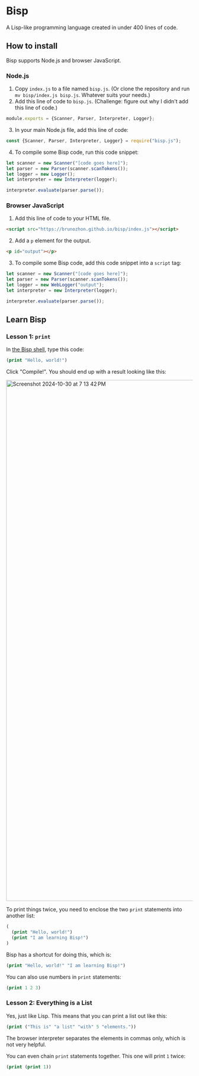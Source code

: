 # Bisp

A Lisp-like programming language created in under 400 lines of code.

## How to install

Bisp supports Node.js and browser JavaScript.

### Node.js

1. Copy `index.js` to a file named `bisp.js`. (Or clone the repository and run `mv bisp/index.js bisp.js`. Whatever suits your needs.)
2. Add this line of code to `bisp.js`. (Challenge: figure out why I didn't add this line of code.)
```js
module.exports = {Scanner, Parser, Interpreter, Logger};
```
3. In your main Node.js file, add this line of code:
```js
const {Scanner, Parser, Interpreter, Logger} = require("bisp.js");
```
4. To compile some Bisp code, run this code snippet:
```js
let scanner = new Scanner("[code goes here]");
let parser = new Parser(scanner.scanTokens());
let logger = new Logger();
let interpreter = new Interpreter(logger);

interpreter.evaluate(parser.parse());
```

### Browser JavaScript

1. Add this line of code to your HTML file.
```html
<script src="https://brunozhon.github.io/bisp/index.js"></script>
```
2. Add a `p` element for the output.
```html
<p id="output"></p>
```
3. To compile some Bisp code, add this code snippet into a `script` tag:
```js
let scanner = new Scanner("[code goes here]");
let parser = new Parser(scanner.scanTokens());
let logger = new WebLogger("output");
let interpreter = new Interpreter(logger);

interpreter.evaluate(parser.parse());
```

## Learn Bisp

### Lesson 1: `print`

In [the Bisp shell](https://brunozhon.github.io/bisp/), type this code:

```lisp
(print "Hello, world!")
```

Click "Compile!". You should end up with a result looking like this:

<img width="1403" alt="Screenshot 2024-10-30 at 7 13 42 PM" src="https://github.com/user-attachments/assets/fb7c137e-0fa7-4d17-b99a-955a078eb871">

To print things twice, you need to enclose the two `print` statements into another list:

```lisp
(
  (print "Hello, world!")
  (print "I am learning Bisp!")
)
```

Bisp has a shortcut for doing this, which is:

```lisp
(print "Hello, world!" "I am learning Bisp!")
```

You can also use numbers in `print` statements:

```lisp
(print 1 2 3)
```

### Lesson 2: Everything is a List

Yes, just like Lisp. This means that you can print a list out like this:

```lisp
(print ("This is" "a list" "with" 5 "elements."))
```

The browser interpreter separates the elements in commas only, which is not very helpful.

You can even chain `print` statements together. This one will print `1` twice:

```lisp
(print (print 1))
```


